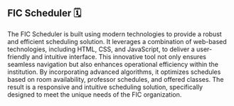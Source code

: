 ## FIC Scheduler 🗓
The FIC Scheduler is built using modern technologies to provide a robust and efficient scheduling solution. It leverages a combination of web-based technologies, including HTML, CSS, and JavaScript, to deliver a user-friendly and intuitive interface. This innovative tool not only ensures seamless navigation but also enhances operational efficiency within the institution. By incorporating advanced algorithms, it optimizes schedules based on room availability, professor schedules, and offered classes. The result is a responsive and intuitive scheduling solution, specifically designed to meet the unique needs of the FIC organization.
